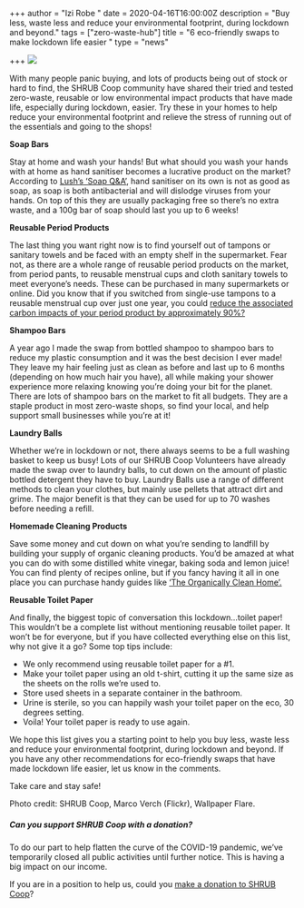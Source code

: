 +++
author = "Izi Robe "
date = 2020-04-16T16:00:00Z
description = "Buy less, waste less and reduce your environmental footprint, during lockdown and beyond."
tags = ["zero-waste-hub"]
title = "6 eco-friendly swaps to make lockdown life easier "
type = "news"

+++
![](https://res.cloudinary.com/shrub-co-op/image/upload/v1586519999/shrubcoop.org/media/Shrub_Blog_Post_April_2020_oikjcn.png)

With many people panic buying, and lots of products being out of stock or hard to find, the SHRUB Coop community have shared their tried and tested zero-waste, reusable or low environmental impact products that have made life, especially during lockdown, easier. Try these in your homes to help reduce your environmental footprint and relieve the stress of running out of the essentials and going to the shops!

**Soap Bars**

Stay at home and wash your hands! But what should you wash your hands with at home as hand sanitiser becomes a lucrative product on the market? According to [Lush’s ‘Soap Q&A’](https://uk.lush.com/article/soap-qa-daniel-campbell-product-inventor-cosmetic-scientist), hand sanitiser on its own is not as good as soap, as soap is both antibacterial and will dislodge viruses from your hands. On top of this they are usually packaging free so there’s no extra waste, and a 100g bar of soap should last you up to 6 weeks!

**Reusable Period Products**

The last thing you want right now is to find yourself out of tampons or sanitary towels and be faced with an empty shelf in the supermarket. Fear not, as there are a whole range of reusable period products on the market, from period pants, to reusable menstrual cups and cloth sanitary towels to meet everyone’s needs. These can be purchased in many supermarkets or online. Did you know that if you switched from single-use tampons to a reusable menstrual cup over just one year, you could [reduce the associated carbon impacts of your period product by approximately 90%?](https://www.trialperiod.scot/choose-reuse)

**Shampoo Bars**

A year ago I made the swap from bottled shampoo to shampoo bars to reduce my plastic consumption and it was the best decision I ever made! They leave my hair feeling just as clean as before and last up to 6 months (depending on how much hair you have), all while making your shower experience more relaxing knowing you’re doing your bit for the planet. There are lots of shampoo bars on the market to fit all budgets. They are a staple product in most zero-waste shops, so find your local, and help support small businesses while you’re at it!

**Laundry Balls**

Whether we’re in lockdown or not, there always seems to be a full washing basket to keep us busy! Lots of our SHRUB Coop Volunteers have already made the swap over to laundry balls, to cut down on the amount of plastic bottled detergent they have to buy. Laundry Balls use a range of different methods to clean your clothes, but mainly use pellets that attract dirt and grime. The major benefit is that they can be used for up to 70 washes before needing a refill.

**Homemade Cleaning Products**

Save some money and cut down on what you’re sending to landfill by building your supply of organic cleaning products. You’d be amazed at what you can do with some distilled white vinegar, baking soda and lemon juice! You can find plenty of recipes online, but if you fancy having it all in one place you can purchase handy guides like [‘The Organically Clean Home’.](https://blackwells.co.uk/bookshop/product/9781440572517?gC=5a105e8b&gclid=EAIaIQobChMIsO3zi9fd6AIVh63tCh2Meg_fEAQYASABEgLhVvD_BwE)

**Reusable Toilet Paper**

And finally, the biggest topic of conversation this lockdown…toilet paper! This wouldn’t be a complete list without mentioning reusable toilet paper. It won’t be for everyone, but if you have collected everything else on this list, why not give it a go? Some top tips include:

* We only recommend using reusable toilet paper for a #1.
* Make your toilet paper using an old t-shirt, cutting it up the same size as the sheets on the rolls we’re used to.
* Store used sheets in a separate container in the bathroom.
* Urine is sterile, so you can happily wash your toilet paper on the eco, 30 degrees setting.
* Voila! Your toilet paper is ready to use again.

We hope this list gives you a starting point to help you buy less, waste less and reduce your environmental footprint, during lockdown and beyond. If you have any other recommendations for eco-friendly swaps that have made lockdown life easier, let us know in the comments.

Take care and stay safe!

Photo credit: SHRUB Coop, Marco Verch (Flickr), Wallpaper Flare.

##### Can you support SHRUB Coop with a donation?

To do our part to help flatten the curve of the COVID-19 pandemic, we’ve temporarily closed all public activities until further notice. This is having a big impact on our income.

If you are in a position to help us, could you [make a donation to SHRUB Coop](https://www.shrubcoop.org/donate/)?